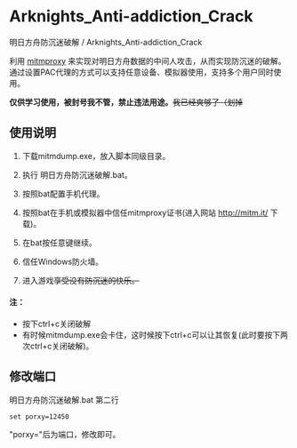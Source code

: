 # Arknights_Anti-addiction_Crack 

明日方舟防沉迷破解 / Arknights_Anti-addiction_Crack 

利用 [mitmproxy](https://www.mitmproxy.org/) 来实现对明日方舟数据的中间人攻击，从而实现防沉迷的破解。
通过设置PAC代理的方式可以支持任意设备、模拟器使用，支持多个用户同时使用。

**仅供学习使用，被封号我不管，禁止违法用途。**~~我已经爽够了（划掉~~

## 使用说明

1. 下载mitmdump.exe，放入脚本同级目录。

2. 执行 明日方舟防沉迷破解.bat。

3. 按照bat配置手机代理。

4. 按照bat在手机或模拟器中信任mitmproxy证书(进入网站 http://mitm.it/ 下载)。

5. 在bat按任意键继续。

6. 信任Windows防火墙。

7. 进入游戏~~享受没有防沉迷的快乐。~~

#### 注：
- 按下ctrl+c关闭破解
- 有时候mitmdump.exe会卡住，这时候按下ctrl+c可以让其恢复(此时要按下两次ctrl+c关闭破解)。

## 修改端口
明日方舟防沉迷破解.bat 第二行
```
set porxy=12450
```
"porxy="后为端口，修改即可。
